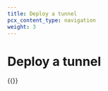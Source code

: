 ```yaml
---
title: Deploy a tunnel
pcx_content_type: navigation
weight: 3
---
```


# Deploy a tunnel

{{<directory-listing>}}
